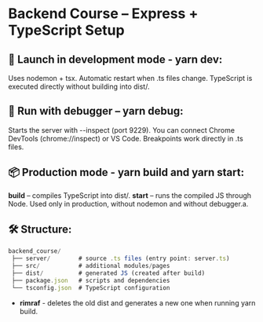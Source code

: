 # Backend Course – Express + TypeScript Setup

## 🚀 Launch in development mode - yarn dev:
Uses nodemon + tsx.
Automatic restart when .ts files change.
TypeScript is executed directly without building into dist/.

## 🐞 Run with debugger – yarn debug:
Starts the server with --inspect (port 9229).
You can connect Chrome DevTools (chrome://inspect) or VS Code.
Breakpoints work directly in .ts files.

## 📦 Production mode - yarn build and yarn start:

**build** – compiles TypeScript into dist/.
**start** – runs the compiled JS through Node.
Used only in production, without nodemon and without debugger.а.

## 🛠 Structure:

```typescript
backend_course/
 ├── server/        # source .ts files (entry point: server.ts)
 ├── src/           # additional modules/pages
 ├── dist/          # generated JS (created after build)
 ├── package.json   # scripts and dependencies
 └── tsconfig.json  # TypeScript configuration
```

- **rimraf** - deletes the old dist and generates a new one when running yarn build.
